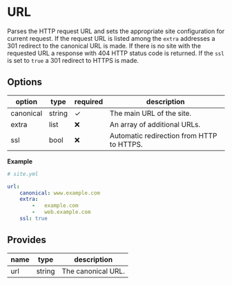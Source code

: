 # URL
Parses the HTTP request URL and sets the appropriate site configuration for current request. If the request URL is listed among the `extra` addresses a 301 redirect to the canonical URL is made. If there is no site with the requested URL a response with 404 HTTP status code is returned. If the `ssl` is set to `true` a 301 redirect to HTTPS is made.

## Options
option           | type   | required | description
-----------------|--------|----------|------------
canonical        | string | ✓        | The main URL of the site.
extra            | list   | ❌       | An array of additional URLs.
ssl              | bool   | ❌       | Automatic redirection from HTTP to HTTPS.

**Example**
```yaml
# site.yml

url:
    canonical: www.example.com
    extra:
        -   example.com
        -   web.example.com
    ssl: true
```

## Provides
name | type     | description
-----|----------|------------
url  | string   | The canonical URL. 

